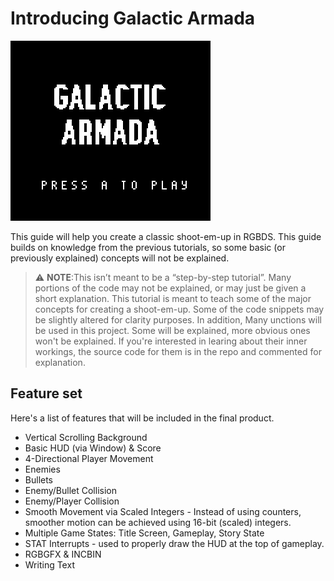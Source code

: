 

# Introducing Galactic Armada


![Untitled](../assets/part3/img/rgbds-shmup-gameplay2.gif)

This guide will help you create a classic shoot-em-up in RGBDS. This guide builds on knowledge from the previous tutorials, so some basic (or previously explained) concepts will not be explained.

>⚠️ **NOTE**:This isn’t meant to be a “step-by-step tutorial”. Many portions of the code may not be explained, or may just be given a short explanation. This tutorial is meant to teach some of the major concepts for creating a shoot-em-up. Some of the code snippets may be slightly altered for clarity purposes. In addition, Many unctions will be used in this project. Some will be explained, more obvious ones won't be explained. If you're interested in learing about their inner workings, the source code for them is in the repo and commented for explanation.

## Feature set

Here's a list of features that will be included in the final product.

- Vertical Scrolling Background
- Basic HUD (via Window) & Score
- 4-Directional Player Movement
- Enemies
- Bullets
- Enemy/Bullet Collision
- Enemy/Player Collision
- Smooth Movement via Scaled Integers - Instead of using counters, smoother motion can be achieved using 16-bit (scaled) integers.
- Multiple Game States: Title Screen, Gameplay, Story State
- STAT Interrupts - used to properly draw the HUD at the top of gameplay.
- RGBGFX & INCBIN
- Writing Text